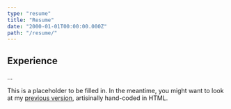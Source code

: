 ```yaml
---
type: "resume"
title: "Resume"
date: "2000-01-01T00:00:00.000Z"
path: "/resume/"
---
```


## Experience

...

This is a placeholder to be filled in.  In the meantime, you might want to
look at my [previous version](http://john.colagioia.net/resume.html),
artisinally hand-coded in HTML.

